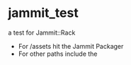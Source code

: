 jammit_test
===========

a test for Jammit::Rack

- For /assets hit the Jammit Packager
- For other paths include the <script> and stylesheets dependencies
